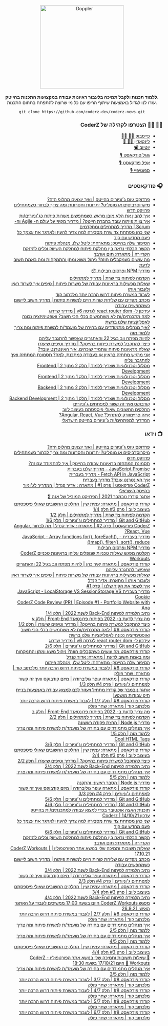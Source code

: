 <div align="center">	
	<p>	
      <div>	
				<img src="https://res.cloudinary.com/jolt/image/upload/v1638135054/coderz/logo_coderz.png" width="260"  alt="Doppler">	
			</div>	
      <br>
			<b>ללמוד תכנות ולקבל תמיכה בלעבור ראיונות עבודה במקצועות התכנות בהייטק.</b>	
			<div>עזרו לנו לגדול באמצעות שיתוף הריפו עם כל מי שרוצה להתפתח בתחום התכנות.</div>
<div style="width:400px;text-align:center;">

```
git clone https://github.com/coderz-dev/coderz-news.git
```

</div>
	</p>	
</div>

<div align="right" dir="rtl">

### 🙋‍♀️ 🙋‍♂️ הצטרפו לקהילה של CoderZ

- [פייסבוק 👨‍💻 👩‍💻](https://www.facebook.com/groups/coderzcommunity/)
- [לינקאדין 🦸‍♀️ 🦸](https://www.linkedin.com/groups/9094428/)
- [יוטיוב 📽](https://www.youtube.com/channel/UCDoCEPVz8DewTIxeRDLgyyQ/videos)
- [גוגל פודקאסט 🎙](https://podcasts.google.com/feed/aHR0cHM6Ly9mZWVkLnBvZGJlYW4uY29tL2NvZGVyei9mZWVkLnhtbA?sa=X&ved=2ahUKEwjjkszIhr30AhXfh_0HHU8aA6wQ9sEGegQIARAC)
- [אפל פודקאסט 🎙](https://podcasts.apple.com/il/podcast/coderz-podcast-%D7%A7%D7%95%D7%93%D7%A8%D7%96-%D7%A4%D7%95%D7%93%D7%A7%D7%90%D7%A1%D7%98/id1591245477)
- [ספוטיפיי 🎙](https://open.spotify.com/episode/2CfOtCEvqbEibWl3E07NuN)
</div>

<div align="right" dir="rtl">

### 🎧 פודקאסטים

- [פרדוקס גיוס ג׳וניורים בהייטק | ואיך יוצאים מהלופ הזה?](https://podcasts.google.com/feed/aHR0cHM6Ly9mZWVkLnBvZGJlYW4uY29tL2NvZGVyei9mZWVkLnhtbA/episode/Y29kZXJ6LnBvZGJlYW4uY29tLzA3NmY2NGU4LTNlNzQtMzY4OC05YmUyLWY4M2UyYTI2MzcwOA?sa=X&ved=0CAUQkfYCahcKEwjo_Lfs4MT0AhUAAAAAHQAAAAAQQg)
- [מיקרוסרביסים או מונוליט? יתרונות וחסרונות ומה צריך לבחור כשמתחילים פרויקט חדש](https://podcasts.google.com/feed/aHR0cHM6Ly9mZWVkLnBvZGJlYW4uY29tL2NvZGVyei9mZWVkLnhtbA/episode/Y29kZXJ6LnBvZGJlYW4uY29tLzg5MDQ2MmJhLTMwNDUtMzFlYi1iOTQwLWE5Yzk2YjEwOTY4OQ?sa=X&ved=0CAUQkfYCahcKEwiQwtaciMH0AhUAAAAAHQAAAAAQQg)
- [איך להבין את הלא מובן מראש כשמחפשים משרות פיתוח כג׳וניורים/ות](https://podcasts.google.com/feed/aHR0cHM6Ly9mZWVkLnBvZGJlYW4uY29tL2NvZGVyei9mZWVkLnhtbA/episode/Y29kZXJ6LnBvZGJlYW4uY29tLzM3OTg0Y2Y4LWFiMDctMzAzNC1iZWM0LTliYTZkODNjMzE3OQ?sa=X&ved=0CAUQkfYCahcKEwjAp8DH9rz0AhUAAAAAHQAAAAAQQg)
- [איך צוות פיתוח עובד בחברת הייטק? | מדריך מקיף על עולם ה- Agile וה- Scrum | מדריך למתחילים ומתקדמים](https://podcasts.google.com/feed/aHR0cHM6Ly9mZWVkLnBvZGJlYW4uY29tL2NvZGVyei9mZWVkLnhtbA/episode/Y29kZXJ6LnBvZGJlYW4uY29tL2U2N2E1ODFiLTUyNTgtMzAyNS1iODk0LWIyOWUxZjAwOWNhMA?sa=X&ved=0CAUQkfYCahcKEwjAp8DH9rz0AhUAAAAAHQAAAAAQQg)
- [שני כהן מפתחת צד שרת מסבירה למה צריך להעיז ולאתגר את עצמך כל פעם מחדש עם קוד](https://podcasts.google.com/feed/aHR0cHM6Ly9mZWVkLnBvZGJlYW4uY29tL2NvZGVyei9mZWVkLnhtbA/episode/Y29kZXJ6LnBvZGJlYW4uY29tLzcxMDExMzlkLTcxM2QtMzdjMC1iZGU2LTQ1NzU0NDViNDhjZQ?sa=X&ved=0CAUQkfYCahcKEwjAp8DH9rz0AhUAAAAAHQAAAAAQQg)
- [הסיפור שלה בהייטק; מתארחת: ליטל שלו, מנהלת פיתוח](https://podcasts.google.com/feed/aHR0cHM6Ly9mZWVkLnBvZGJlYW4uY29tL2NvZGVyei9mZWVkLnhtbA/episode/Y29kZXJ6LnBvZGJlYW4uY29tLzQ0M2FlN2YxLTc4YzMtMzEyMy05ZDcxLTA1MGY1YjI5OTVkOQ?sa=X&ved=0CAUQkfYCahcKEwjAp8DH9rz0AhUAAAAAHQAAAAAQQg)
- [הקשר הבלתי נראה בין מחלקת פיתוח למחלקת השיווק וכלים להזנקת הקריירה | מתארח: תום אורבך](https://podcasts.google.com/feed/aHR0cHM6Ly9mZWVkLnBvZGJlYW4uY29tL2NvZGVyei9mZWVkLnhtbA/episode/Y29kZXJ6LnBvZGJlYW4uY29tLzAxNTY0ODdjLTVhMDMtMzU1MS1hZWYxLWY4NzRjZWQ2MWM3Yw?sa=X&ved=0CAUQkfYCahcKEwjAp8DH9rz0AhUAAAAAHQAAAAAQQg)
- [מה עושים כשמקבלים חוזה? ניהול משא ומתן והתמקחות ומה באמת חשוב לדעת](https://podcasts.google.com/feed/aHR0cHM6Ly9mZWVkLnBvZGJlYW4uY29tL2NvZGVyei9mZWVkLnhtbA/episode/Y29kZXJ6LnBvZGJlYW4uY29tL2Q5MDI4NGU0LWIxMTQtM2JlYS1iYjFjLTI2Nzg3ODY5YzdlOQ?sa=X&ved=0CAUQkfYCahcKEwjAp8DH9rz0AhUAAAAAHQAAAAAQQg)
- [מדריך NPM ופרסום חבילות 📦](https://podcasts.google.com/feed/aHR0cHM6Ly9mZWVkLnBvZGJlYW4uY29tL2NvZGVyei9mZWVkLnhtbA/episode/Y29kZXJ6LnBvZGJlYW4uY29tLzQ0MTk4NzUxLTk2ZjUtMzAwYi1hNWUyLTkxZWUzMDRjNTY3NA?sa=X&ved=0CAUQkfYCahcKEwjAp8DH9rz0AhUAAAAAHQAAAAAQQg)
- [הקדמה לפיתוח צד שרת | מדריך למתחילים](https://podcasts.google.com/feed/aHR0cHM6Ly9mZWVkLnBvZGJlYW4uY29tL2NvZGVyei9mZWVkLnhtbA/episode/Y29kZXJ6LnBvZGJlYW4uY29tLzgwMTY0NzAxLWQyNGYtMzIxOC1hMWMzLTdlOGM5ZTkzYmM1MQ?sa=X&ved=0CAUQkfYCahcKEwjAp8DH9rz0AhUAAAAAHQAAAAAQQg)
- [שאלות מכשילות בראיונות עבודה של משרות פיתוח | טיפים איך לשרוד ראיון ולעבור אותו](https://podcasts.google.com/feed/aHR0cHM6Ly9mZWVkLnBvZGJlYW4uY29tL2NvZGVyei9mZWVkLnhtbA/episode/Y29kZXJ6LnBvZGJlYW4uY29tLzI3Zjk5ZTc5LWVmNTUtM2IzNy04ZDRhLTA2YjZkMWI0NGJiMw?sa=X&ved=0CAUQkfYCahcKEwjAp8DH9rz0AhUAAAAAHQAAAAAQQg)
- [לעבוד במשרת פיתוח דרוש הרבה יותר מלכתוב קוד](https://podcasts.google.com/feed/aHR0cHM6Ly9mZWVkLnBvZGJlYW4uY29tL2NvZGVyei9mZWVkLnhtbA/episode/Y29kZXJ6LnBvZGJlYW4uY29tLzg5OTFiZjNiLTRkM2MtM2JhYS1hMDhjLWRiNTA4ZTgwMTM3Ng?sa=X&ved=0CAUQkfYCahcKEwjAp8DH9rz0AhUAAAAAHQAAAAAQQg)
- [מכתב מקדים עם שליחת קורות חיים למשרות פיתוח | מדריך חשוב ליישום כשמחפשים עבודה](https://podcasts.google.com/feed/aHR0cHM6Ly9mZWVkLnBvZGJlYW4uY29tL2NvZGVyei9mZWVkLnhtbA/episode/Y29kZXJ6LnBvZGJlYW4uY29tLzgxZmVlMDBiLWZjMjktMzk0NS1hZTZkLTRkNWUzMjVhMzRkZA?sa=X&ved=0CAUQkfYCahcKEwjAp8DH9rz0AhUAAAAAHQAAAAAQQg)
- [עידכון ל- react router dom לגרסה v6 | מדריך שדרוג](https://podcasts.google.com/feed/aHR0cHM6Ly9mZWVkLnBvZGJlYW4uY29tL2NvZGVyei9mZWVkLnhtbA/episode/Y29kZXJ6LnBvZGJlYW4uY29tL2ViMWE5MGY3LWU2MDMtMzY1YS05MDE5LWM4Yzc5NTc5MGE4MQ?sa=X&ved=0CAUQkfYCahcKEwjAp8DH9rz0AhUAAAAAHQAAAAAQQg)
- [למה מתכנתים/ות לא משתמשים בכלי הכי חשוב? ואופטימיזציה נכונה לאפליקציות שלנו ברשת](https://podcasts.google.com/feed/aHR0cHM6Ly9mZWVkLnBvZGJlYW4uY29tL2NvZGVyei9mZWVkLnhtbA/episode/Y29kZXJ6LnBvZGJlYW4uY29tL2QyZTJiYjM2LTFjYWItMzU2Yy04OTlhLTNlMTczMTgxNjNkYw?sa=X&ved=0CAUQkfYCahcKEwjAp8DH9rz0AhUAAAAAHQAAAAAQQg)
- [?איך מנהלים מתמודדים עם בחירה של מועמד/ת למשרת פיתוח ומה צריך ללמוד מזה](https://podcasts.google.com/feed/aHR0cHM6Ly9mZWVkLnBvZGJlYW4uY29tL2NvZGVyei9mZWVkLnhtbA/episode/Y29kZXJ6LnBvZGJlYW4uY29tLzA5ZGUwNjA3LWI5OTItMzgzOS1hZmNjLWJiNzU0MWY5MDBkOA?sa=X&ved=0CAUQkfYCahcKEwjAp8DH9rz0AhUAAAAAHQAAAAAQQg)
- [להיות מפתח ווב בגיל 22 והאתגרים שאפשר להתגבר עליהם](https://podcasts.google.com/feed/aHR0cHM6Ly9mZWVkLnBvZGJlYW4uY29tL2NvZGVyei9mZWVkLnhtbA/episode/Y29kZXJ6LnBvZGJlYW4uY29tLzI4ZjE1Njc4LTVjNzQtM2VlMC1iZmQ4LTc2NDEzZDEwNmVlOQ?sa=X&ved=0CAUQkfYCahcKEwjAp8DH9rz0AhUAAAAAHQAAAAAQQg)
- [כיצד להתקבל למשרת פיתוח בהייטק? | מדריך וטיפים שיעזרו](https://podcasts.google.com/feed/aHR0cHM6Ly9mZWVkLnBvZGJlYW4uY29tL2NvZGVyei9mZWVkLnhtbA/episode/Y29kZXJ6LnBvZGJlYW4uY29tL2YwNWE1OTg0LWI2MzYtMzEyMC04NTgxLWM4MjkzOThjZGU4Yg?sa=X&ved=0CAUQkfYCahcKEwjAp8DH9rz0AhUAAAAAHQAAAAAQQg)
- [שאלה מראיונות פיתוח שתמיד שוכחים, איך האינטרנט עובד?](https://podcasts.google.com/feed/aHR0cHM6Ly9mZWVkLnBvZGJlYW4uY29tL2NvZGVyei9mZWVkLnhtbA/episode/Y29kZXJ6LnBvZGJlYW4uY29tLzY1YmZmZjkwLTQ0ODQtM2FmYy1iMjA4LWM5N2NhMDc4N2UxNQ?sa=X&ved=0CAUQkfYCahcKEwjAp8DH9rz0AhUAAAAAHQAAAAAQQg)
- [אני מרגיש מתחזה בראיון או בעבודה כמתכנת, למה? תסמונת המתחזה ואיך להתגבר עליה](https://podcasts.google.com/feed/aHR0cHM6Ly9mZWVkLnBvZGJlYW4uY29tL2NvZGVyei9mZWVkLnhtbA/episode/Y29kZXJ6LnBvZGJlYW4uY29tLzQ5ZDM1NjgzLTFiMzYtMzQwYS1iNjI2LWNhMDc4NDgwOTdkMg?sa=X&ved=0CAUQkfYCahcKEwjAp8DH9rz0AhUAAAAAHQAAAAAQQg)
- [מסלול וטכנולוגיות שצריך ללמוד | חלק 2 מתוך 2 | Frontend Development](https://podcasts.google.com/feed/aHR0cHM6Ly9mZWVkLnBvZGJlYW4uY29tL2NvZGVyei9mZWVkLnhtbA/episode/Y29kZXJ6LnBvZGJlYW4uY29tLzY0MjA0ZGI2LWMzODMtM2MxZC1hMzM3LTIxOTBjYTcyNDNmMw?sa=X&ved=0CAUQkfYCahcKEwjAp8DH9rz0AhUAAAAAHQAAAAAQQg)
- [מסלול וטכנולוגיות שצריך ללמוד | חלק 1 מתוך 2 | Frontend Development](https://podcasts.google.com/feed/aHR0cHM6Ly9mZWVkLnBvZGJlYW4uY29tL2NvZGVyei9mZWVkLnhtbA/episode/Y29kZXJ6LnBvZGJlYW4uY29tLzIzYTY0ZTY0LTA1OTAtMzczNy1hMzZjLTc2NzFiOTcwMDQxZQ?sa=X&ved=0CAUQkfYCahcKEwjAp8DH9rz0AhUAAAAAHQAAAAAQQg)
- [מסלול וטכנולוגיות שצריך ללמוד | חלק 2 מתוך 2 | Backend Development](https://podcasts.google.com/feed/aHR0cHM6Ly9mZWVkLnBvZGJlYW4uY29tL2NvZGVyei9mZWVkLnhtbA/episode/Y29kZXJ6LnBvZGJlYW4uY29tLzAzYTM0NGI1LTQ3NDktM2Y5My04MTE1LTJkOWIzZGI3ZTY3OA?sa=X&ved=0CAUQkfYCahcKEwjAp8DH9rz0AhUAAAAAHQAAAAAQQg)
- [מסלול וטכנולוגיות שצריך ללמוד | חלק 1 מתוך 2 | Backend Development](https://podcasts.google.com/feed/aHR0cHM6Ly9mZWVkLnBvZGJlYW4uY29tL2NvZGVyei9mZWVkLnhtbA/episode/Y29kZXJ6LnBvZGJlYW4uY29tLzUyZDQ1MzczLWRmZGQtMzMyMy1hODZmLWUxMzMwNmEwZWM1Ng?sa=X&ved=0CAUQkfYCahcKEwjAp8DH9rz0AhUAAAAAHQAAAAAQQg)
- [קודבוקס ואיך זה קשור למפתחים ג׳וניורים](https://podcasts.google.com/feed/aHR0cHM6Ly9mZWVkLnBvZGJlYW4uY29tL2NvZGVyei9mZWVkLnhtbA/episode/Y29kZXJ6LnBvZGJlYW4uY29tL2FlMzYwYzUxLTM0MTQtMzkzMS05YWY1LWRmZmQyNjAwZWYyNA?sa=X&ved=0CAUQkfYCahcKEwjAp8DH9rz0AhUAAAAAHQAAAAAQQg)
- [החלקים החשובים שאולי פיספסתם בעיצוב לווב](https://podcasts.google.com/feed/aHR0cHM6Ly9mZWVkLnBvZGJlYW4uY29tL2NvZGVyei9mZWVkLnhtbA/episode/Y29kZXJ6LnBvZGJlYW4uY29tL2I1MTY5NGZmLWRlM2QtM2RlYS05N2UzLTllMjgxOTliZDZmYQ?sa=X&ved=0CAUQkfYCahcKEwjAp8DH9rz0AhUAAAAAHQAAAAAQQg)
- [איזה פריימוורק להתחיל? Angular, React, Vue?](https://podcasts.google.com/feed/aHR0cHM6Ly9mZWVkLnBvZGJlYW4uY29tL2NvZGVyei9mZWVkLnhtbA/episode/Y29kZXJ6LnBvZGJlYW4uY29tLzQzMDViNDNmLTM3NzAtMzc5Ni1hN2QyLTEzNzIyZDkyMTNhMA?sa=X&ved=0CAUQkfYCahcKEwjAp8DH9rz0AhUAAAAAHQAAAAAQQg)
- [המדריך למפתחים/ות ג׳וניורים בהייטק הישראלי](https://podcasts.google.com/feed/aHR0cHM6Ly9mZWVkLnBvZGJlYW4uY29tL2NvZGVyei9mZWVkLnhtbA/episode/Y29kZXJ6LnBvZGJlYW4uY29tLzVkMGE0Yzc4LWIwZTktM2E5MS1hZDJmLTZhZWIxMjY1YmY2Nw?sa=X&ved=0CAUQkfYCahcKEwjAp8DH9rz0AhUAAAAAHQAAAAAQQg)
</div>

<div align="right" dir="rtl">

### 📺 וידאו

- [פרדוקס גיוס ג׳וניורים בהייטק | ואיך יוצאים מהלופ הזה?](https://youtu.be/dfJzxduSwx4)
- [מיקרוסרביסים או מונוליט? יתרונות וחסרונות ומה צריך לבחור כשמתחילים פרויקט חדש](https://youtu.be/KJ6lz248WlE)
- [תסמונת המתחזה בראיונות עבודה בהייטק | איך להתמודד עם זה?](https://www.youtube.com/watch?v=0K6ZJG5GuYY)
- [JavaScript Promise - מדריך שלם בעברית](https://www.youtube.com/watch?v=31u9DtccOEc)
- [Fetch API in JavaScript - מדריך בעברית](https://www.youtube.com/watch?v=5gdZSu9eFRg)
- [איך האינטרנט עובד? מדריך בעברית](https://www.youtube.com/watch?v=UJeBs0UK8lg)
- [CoderZ פודקאסט | פרק #1 | מתארח : אדיר קנדל | המדריך לג׳וניור בהייטק הישראלי](https://www.youtube.com/watch?v=1rTLriviA5A)
- [אתגר קודרז נובמבר 2021 | הפרויקט המוביל של אנה 🎖](https://www.youtube.com/watch?v=VzBlnOzSNe8)
- [קודרז פודקאסט | מתארח: עמית שין | החלקים החשובים שאולי פיספסתם בעיצוב לווב | פרק #3 חלק 1/4](https://www.youtube.com/watch?v=C0Oos5hg5nw)
- [הקדמה לפיתוח צד שרת | מדריך למתחילים | חלק 1/2](https://www.youtube.com/watch?v=eLhrLy-Zzes)
- [Git and GitHub | מדריך למתחילים וג׳וניורים | חלק 1/6](https://www.youtube.com/watch?v=VtjoExU11d4)
- [CoderZ פודקאסט | פרק #2 | מתארח : אדיר קנדל | מה לבחור Angular, React, Vue?](https://www.youtube.com/watch?v=9pwwNeXlG1A)
- [מדריך בעברית - JavaScript - Array functions for(), foreEach(), map(), filter(), sort(), reduce()](https://www.youtube.com/watch?v=pj9JZP0YUb0)
- [מדריך NPM ופרסום חבילות](https://www.youtube.com/watch?v=YP2EQGMJT48)
- [הקלטה מפגש שאלות טכניות שנופלים עליהן בראיונות טכניים CoderZ Workouts](https://www.youtube.com/watch?v=_q_B2xs_VXM)
- [קודרז פודקאסט | מתארח יאיר כהן | להיות מפתח ווב בגיל 22 והאתגרים שאפשר להתגבר עליהם](https://www.youtube.com/watch?v=O_y3YKLQKow)
- [שאלות מכשילות בראיונות עבודה של משרות פיתוח | טיפים איך לשרוד ראיון ולעבור אותו | מתארח: אדיר קנדל](https://www.youtube.com/watch?v=EWrW6yPWjFk)
- [איך לשפר את הקוד שלנו | פרק #1](https://www.youtube.com/watch?v=ZggTz7GCddU)
- [מדריך בעברית JavaScript - LocalStorage VS SessionStorage VS Cookie](https://www.youtube.com/watch?v=HeCEUmGBfJE)
- [CoderZ Code Review (PR) | Episode #1 - Portfolio Website with Ana](https://www.youtube.com/watch?v=J8rtKfwU7jA)
- [נתיב הלמידה לפיתוח Back-End לשנת 2022 | חלק 1/4](https://www.youtube.com/watch?v=8apWfcc4lXE)
- [מה צריך לדעת ב- 2022 בפיתוח פרונטאנד Front-End | חלק א](https://www.youtube.com/watch?v=dt2984bp-EY)
- [כיצד להתקבל למשרת פיתוח בהייטק? | מדריך וטיפים שיעזרו | חלק 1/2](https://www.youtube.com/watch?v=fIsjlJZ3XrQ)
- [קודרז פודקאסט #6 | למה מתכנתים/ות לא משתמשים בכלי הכי חשוב ואופטימיזציה נכונה לאפליקציות שלנו ברשת](https://www.youtube.com/watch?v=YlIf3KJVxHQ)
- [עידכון ל- react router dom לגרסה v6 | מדריך שדרוג](https://www.youtube.com/watch?v=CfXmQ3eMaZU)
- [Git and GitHub | מדריך למתחילים וג׳וניורים | חלק 2/6](https://www.youtube.com/watch?v=ZXRtnwZ2RiQ)
- [קודרז פודקאסט מה עושים כשמקבלים חוזה? ניהול משא ומתן והתמקחות ומה באמת חשוב לדעת | מתארח: אדיר קנדל](https://www.youtube.com/watch?v=RuF41y5Kp9Y)
- [הסיפור שלה בהייטק; מתארחת: ליטל שלו, מנהלת פיתוח](https://www.youtube.com/watch?v=zQPHmEP70DI)
- [קודרז פודקאסט #8 | לעבוד במשרת פיתוח דרוש הרבה יותר מלכתוב קוד | מתארח: שחר פולק](https://www.youtube.com/watch?v=6PliLNM2aUQ)
- [קודרז פודקאסט | מתארח עופר גוליברודה | מיזם קודבוקס ואיך זה קשור למפתחים ג׳וניורים | פרק #4 חלק 1/3](https://www.youtube.com/watch?v=JOB9yT0Q3CI)
- [אתגר נובמבר של קודרז מתחיל ויעזור לכם למצוא עבודה באמצעות בניית תיק עבודות מושקע!](https://www.youtube.com/watch?v=oCWlZSZqOdo)
- [קודרז פודקאסט #8 | חלק 1/7 | לעבוד במשרת פיתוח דרוש הרבה יותר מלכתוב קוד | מתארח: שחר פולק](https://www.youtube.com/watch?v=IrzsH1NDRb0)
- [מה צריך לדעת ב- 2022 בפיתוח פרונטאנד Front-End | חלק ב](https://www.youtube.com/watch?v=WNdckwnLVW8)
- [הקדמה לפיתוח צד שרת | מדריך למתחילים | חלק 2/2](https://www.youtube.com/watch?v=aEu6QsBh-8o)
- [מדריך Node.js | הרצת פקודה ראשונה](https://www.youtube.com/watch?v=as9m20lq3C8)
- [איך מנהלים מתמודדים עם בחירה של מועמד/ת למשרת פיתוח ומה צריך ללמוד מזה | חלק 1/5](https://www.youtube.com/watch?v=KDQngRGoNfw)
- [Cool HTML Tags](https://www.youtube.com/watch?v=EfEJg_Cw570)
- [Git and GitHub | מדריך למתחילים וג׳וניורים | חלק 3/6](https://www.youtube.com/watch?v=yOxNONblkb0)
- [קודרז פודקאסט | מתארח: עמית שין | החלקים החשובים שאולי פיספסתם בעיצוב לווב | פרק #3 חלק 2/4](https://www.youtube.com/watch?v=WdHkjevJeWU)
- [כיצד להתקבל למשרת פיתוח בהייטק? | מדריך וטיפים שיעזרו | חלק 2/2](https://www.youtube.com/watch?v=v7WK3ZYPwII)
- [נתיב הלמידה לפיתוח Back-End לשנת 2022 | חלק 2/4](https://www.youtube.com/watch?v=5CY7usNfEdc)
- [איך מנהלים מתמודדים עם בחירה של מועמד/ת למשרת פיתוח ומה צריך ללמוד מזה | חלק 5/5](https://www.youtube.com/watch?v=Vsm-tipEzFw)
- [מדריך Node.js | הסבר ראשוני והתקנה](https://www.youtube.com/watch?v=cqjMUjJ1k8E)
- [קודרז פודקאסט | מתארח עופר גוליברודה | מיזם קודבוקס ואיך זה קשור למפתחים ג׳וניורים | פרק #4 חלק 3/3](https://www.youtube.com/watch?v=-ajlRB9H-Lg)
- [Git and GitHub | מדריך למתחילים וג׳וניורים | חלק 5/6](https://www.youtube.com/watch?v=L6BfO-_SaBY)
- [Git and GitHub | מדריך למתחילים וג׳וניורים | חלק 4/6](https://www.youtube.com/watch?v=aiPAryg4nHA)
- [תוכנית האצה אוקטובר בכדי למצוא עבודה למתכנתים/ות בהייטק](https://www.youtube.com/watch?v=zV13IeBfAls)
- [עדכון Coderz | 14/10/21](https://www.youtube.com/watch?v=nvUt0D1H7g4)
- [שני כהן מפתחת צד שרת מסבירה למה צריך להעיז ולאתגר את עצמך כל פעם מחדש עם קוד](https://www.youtube.com/watch?v=6DpHul4Ed7E)
- [Git and GitHub | מדריך למתחילים וג׳וניורים | חלק 6/6](https://www.youtube.com/watch?v=RU_utoy4vo4)
- [הקשר הבלתי נראה בין מחלקת פיתוח למחלקת השיווק וכלים להזנקת הקריירה | מתארח: תום אורבך](https://www.youtube.com/watch?v=0n5KB9uwqkc)
- [שאלות תשובות ותמיכה שלי בנושא אתר הפורטפוליו | CoderZ Workouts | 17.10.21](https://www.youtube.com/watch?v=9ZHkkVkpJ-8)
- [מכתב מקדים עם שליחת קורות חיים למשרות פיתוח | מדריך חשוב ליישום כשמחפשים עבודה](https://www.youtube.com/watch?v=IWoIOTwa_Dg)
- [נתיב הלמידה לפיתוח Back-End לשנת 2022 | חלק 3/4](https://www.youtube.com/watch?v=VNr-J1_R2EM)
- [קודרז פודקאסט | מתארח עופר גוליברודה | מיזם קודבוקס ואיך זה קשור למפתחים ג׳וניורים | פרק #4 חלק 2/3](https://www.youtube.com/watch?v=BhoBhqyj7SE)
- [קודרז פודקאסט | מתארח: עמית שין | החלקים החשובים שאולי פיספסתם בעיצוב לווב | פרק #3 חלק 3/4](https://www.youtube.com/watch?v=8F_iyjuPbvY)
- [נתיב הלמידה לפיתוח Back-End לשנת 2022 | חלק 4/4](https://www.youtube.com/watch?v=YBPJoo5c760)
- [מפגש CoderZ Workouts היום בשעה 17:00 ממשיכים לעבוד על האתגר האישי 26.9.21](https://www.youtube.com/watch?v=4hv_R6lpHZ8)
- [קודרז פודקאסט #8 | חלק 2/7 | לעבוד במשרת פיתוח דרוש הרבה יותר מלכתוב קוד | מתארח: שחר פולק](https://www.youtube.com/watch?v=TnF1VJXcgfQ)
- [איך מנהלים מתמודדים עם בחירה של מועמד/ת למשרת פיתוח ומה צריך ללמוד מזה | חלק 2/5](https://www.youtube.com/watch?v=X78IR4F_1oM)
- [איך מנהלים מתמודדים עם בחירה של מועמד/ת למשרת פיתוח ומה צריך ללמוד מזה | חלק 4/5](https://www.youtube.com/watch?v=uPSrPkR4Opk)
- [קודרז פודקאסט | מתארח: עמית שין | החלקים החשובים שאולי פיספסתם בעיצוב לווב | פרק #3 חלק 4/4](https://www.youtube.com/watch?v=dcRQqMM0QvY)
- [🚀 שאלות תשובות ותמיכה שלי בנושא אתר הפורטפוליו - CoderZ Workouts 🚀 היום 17/10/21 בשעה 18:30](https://www.youtube.com/watch?v=ooGZeGqcnbg)
- [איך מנהלים מתמודדים עם בחירה של מועמד/ת למשרת פיתוח ומה צריך ללמוד מזה | חלק 3/5](https://www.youtube.com/watch?v=NjnWB58NHqA)
- [קודרז פודקאסט #8 | חלק 3/7 | לעבוד במשרת פיתוח דרוש הרבה יותר מלכתוב קוד | מתארח: שחר פולק](https://www.youtube.com/watch?v=Nz_61nlGrZo)
- [קודרז פודקאסט #8 | חלק 4/7 | לעבוד במשרת פיתוח דרוש הרבה יותר מלכתוב קוד | מתארח: שחר פולק](https://www.youtube.com/watch?v=hzlrOe684cM)
- [קודרז פודקאסט #8 | חלק 5/7 | לעבוד במשרת פיתוח דרוש הרבה יותר מלכתוב קוד | מתארח: שחר פולק](https://www.youtube.com/watch?v=ohbOjHaTTh0)
- [קודרז פודקאסט #8 | חלק 6/7 | לעבוד במשרת פיתוח דרוש הרבה יותר מלכתוב קוד | מתארח: שחר פולק](https://www.youtube.com/watch?v=Ym0vZG1ZXCE)
  </div>
